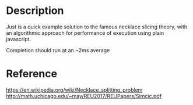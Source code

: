 # Description
Just is a quick example solution to the famous necklace slicing theory, with an algorithmic approach for performance of execution using plain javascript.

Completion should run at an ~2ms average

# Reference
https://en.wikipedia.org/wiki/Necklace_splitting_problem
http://math.uchicago.edu/~may/REU2017/REUPapers/Simcic.pdf
